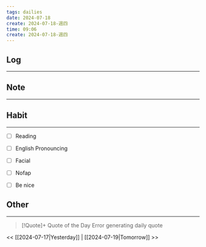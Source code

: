 ```yaml
---
tags: dailies  
date: 2024-07-18
create: 2024-07-18-週四
time: 09:06
create: 2024-07-18-週四
---
```


## Log
---


## Note
---


## Habit
---
- [ ] Reading
- [ ] English Pronouncing
- [ ] Facial
- [ ] Nofap
- [ ] Be nice


## Other
---

> [!Quote]+ Quote of the Day
> Error generating daily quote

<< [[2024-07-17|Yesterday]] | [[2024-07-19|Tomorrow]] >>